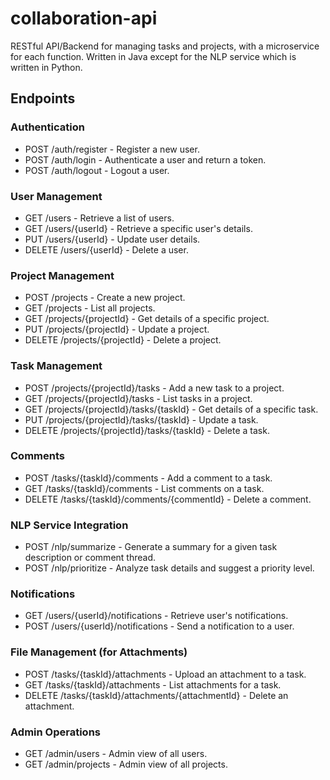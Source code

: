 # collaboration-api
RESTful API/Backend for managing tasks and projects, with a microservice for each function. Written in Java except for the NLP service which is written in Python.

## Endpoints
### Authentication
- POST /auth/register - Register a new user.
- POST /auth/login - Authenticate a user and return a token.
- POST /auth/logout - Logout a user.
### User Management
- GET /users - Retrieve a list of users.
- GET /users/{userId} - Retrieve a specific user's details.
- PUT /users/{userId} - Update user details.
- DELETE /users/{userId} - Delete a user.
### Project Management
- POST /projects - Create a new project.
- GET /projects - List all projects.
- GET /projects/{projectId} - Get details of a specific project.
- PUT /projects/{projectId} - Update a project.
- DELETE /projects/{projectId} - Delete a project.
### Task Management
- POST /projects/{projectId}/tasks - Add a new task to a project.
- GET /projects/{projectId}/tasks - List tasks in a project.
- GET /projects/{projectId}/tasks/{taskId} - Get details of a specific task.
- PUT /projects/{projectId}/tasks/{taskId} - Update a task.
- DELETE /projects/{projectId}/tasks/{taskId} - Delete a task.
### Comments
- POST /tasks/{taskId}/comments - Add a comment to a task.
- GET /tasks/{taskId}/comments - List comments on a task.
- DELETE /tasks/{taskId}/comments/{commentId} - Delete a comment.
### NLP Service Integration
- POST /nlp/summarize - Generate a summary for a given task description or comment thread.
- POST /nlp/prioritize - Analyze task details and suggest a priority level.
### Notifications
- GET /users/{userId}/notifications - Retrieve user's notifications.
- POST /users/{userId}/notifications - Send a notification to a user.
### File Management (for Attachments)
- POST /tasks/{taskId}/attachments - Upload an attachment to a task.
- GET /tasks/{taskId}/attachments - List attachments for a task.
- DELETE /tasks/{taskId}/attachments/{attachmentId} - Delete an attachment.
### Admin Operations
- GET /admin/users - Admin view of all users.
- GET /admin/projects - Admin view of all projects.
